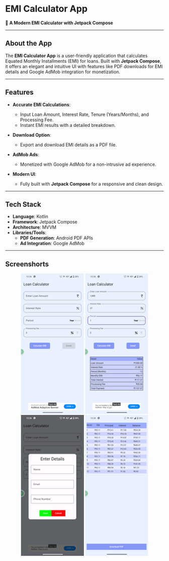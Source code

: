 # EMI Calculator App  
📱 **A Modern EMI Calculator with Jetpack Compose**  

---

## About the App  
The **EMI Calculator App** is a user-friendly application that calculates Equated Monthly Installments (EMI) for loans. Built with **Jetpack Compose**, it offers an elegant and intuitive UI with features like PDF downloads for EMI details and Google AdMob integration for monetization.

---

## Features  
- **Accurate EMI Calculations**:  
  - Input Loan Amount, Interest Rate, Tenure (Years/Months), and Processing Fee.  
  - Instant EMI results with a detailed breakdown.  

- **Download Option**:  
  - Export and download EMI details as a PDF file.  

- **AdMob Ads**:  
  - Monetized with Google AdMob for a non-intrusive ad experience.  

- **Modern UI**:  
  - Fully built with **Jetpack Compose** for a responsive and clean design.  

---

## Tech Stack  
- **Language**: Kotlin  
- **Framework**: Jetpack Compose  
- **Architecture**: MVVM  
- **Libraries/Tools**:  
  - **PDF Generation**: Android PDF APIs  
  - **Ad Integration**: Google AdMob  
 

---


## Screenshorts
<p align="center">
  <img src="https://github.com/Amit336400/Emi_Calculator/blob/master/Screenshots/Screenshots1.png" width="200" />
  <img src="https://github.com/Amit336400/Emi_Calculator/blob/master/Screenshots/Screenshot2.png" width="200" />
  <img src="https://github.com/Amit336400/Emi_Calculator/blob/master/Screenshots/Screenshot3.png" width="200" />
  <img src="https://github.com/Amit336400/Emi_Calculator/blob/master/Screenshots/Screenshot4.png" width="200" />
</p>

